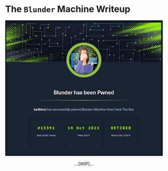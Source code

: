 # The `Blunder` Machine Writeup

![blunder_pwned](/assets/blunder_pwned.png)

<p align="center">
...[WIP]...
</p>